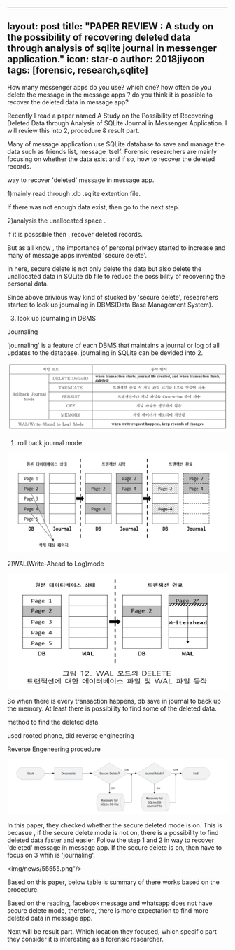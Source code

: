 

---
layout: post
title: "PAPER REVIEW :  A study on the possibility of recovering deleted data through analysis of sqlite journal in messenger application."
icon: star-o
author: 2018jiyoon
tags: [forensic, research,sqlite]
---



How many messenger apps do you use? which one? how often do you delete the message in the message apps ? 
do you think it is possible to recover the deleted data in message app?


Recently I read a paper named A Study on the Possibility of Recovering Deleted Data through Analysis of SQLite Journal in Messenger Application. 
I will review this into 2, procedure & result part.


Many of message application use SQLite database to save and manage the data such as friends list, message itself.
Forensic researchers are mainly focusing on whether the data exist and if so, how to recover the deleted records. 


way to recover 'deleted' message in message app.


1)mainly read through .db .sqlite extention file.

If there was not enough data exist, then go to the next step.


2)analysis the unallocated space .

if it is posssible then , recover deleted records.


But as all know , the importance of personal privacy started to increase and many of message apps invented 'secure delete'.


In here, secure delete is not only delete the data but also delete the unallocated data in SQLite db file to reduce the possibility of recovering the personal data.


Since above privious way kind of stucked by 'secure delete', researchers started to look up journaling in DBMS(Data Base Management System).


3) look up journaling in DBMS


Journaling

'journaling' is a feature of each DBMS that maintains a journal or log of all updates to the database.
journaling in SQLite can be devided into 2.

<img src="img/news/1111111111.png"/>

1) roll back journal mode 

<img src="img/news/2222222.png"/>

2)WAL(Write-Ahead to Log)mode

<img src="img/news/333333333.png"/>

So when there is every transaction happens, db save in journal to back up the memory. At least there is possibility to find some of the deleted data.  


method to find the deleted data


used rooted phone, did reverse engineering


Reverse Engeneering procedure

<img src="img/news/4444444.png"/>

In this paper, they checked whether the secure deleted mode is on. 
This is becasue , if the secure delete mode is not on, there is a possibility to find deleted data faster and easier. 
Follow the step 1 and 2 in way to recover 'deleted' message in message app. 
If the secure delete is on, then have to focus on 3 whih is 'journaling'. 


<img/news/55555.png"/>

Based on this paper, below table is summary of there works based on the procedure.


Based on the reading, facebook message and whatsapp does not have secure delete mode, therefore, there is more expectation to find more deleted data in message app.   



Next will be result part. Which location they focused, which specific part they consider it is interesting as a forensic researcher.

﻿
